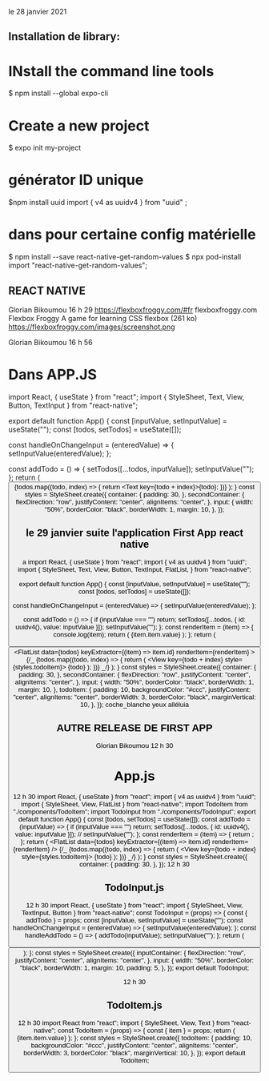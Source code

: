 le 28 janvier 2021
 
## Installation de library:
 # INstall the command line tools
$ npm install --global expo-cli

# Create a new project 
$ expo init my-project

# générator ID unique
$npm install uuid
import { v4 as uuidv4 } from "uuid" ;
# dans pour certaine config matérielle
$ npm install --save react-native-get-random-values
$ npx pod-install
import "react-native-get-random-values";


## REACT NATIVE

Glorian Bikoumou 16 h 29
https://flexboxfroggy.com/#fr
flexboxfroggy.com
Flexbox Froggy
A game for learning CSS flexbox (261 ko)
https://flexboxfroggy.com/images/screenshot.png

Glorian Bikoumou 16 h 56

# Dans APP.JS

import React, { useState } from "react";
import { StyleSheet, Text, View, Button, TextInput } from "react-native";

export default function App() {
const [inputValue, setInputValue] = useState("");
const [todos, setTodos] = useState([]);

const handleOnChangeInput = (enteredValue) => {
setInputValue(enteredValue);
};

const addTodo = () => {
setTodos([...todos, inputValue]);
setInputValue("");
};
return (
<View style={styles.container}>
<View style={styles.secondContainer}>
<TextInput
          style={styles.input}
          placeholder="todo"
          value={inputValue}
          onChangeText={handleOnChangeInput}
        />
<Button title="AJouter" onPress={addTodo} />
</View>
<View>
{todos.map((todo, index) => {
return <Text key={todo + index}>{todo}</Text>;
})}
</View>
</View>
);
}
const styles = StyleSheet.create({
container: {
padding: 30,
},
secondContainer: {
flexDirection: "row",
justifyContent: "center",
alignItems: "center",
},
input: {
width: "50%",
borderColor: "black",
borderWidth: 1,
margin: 10,
},
});

## le 29 janvier suite l'application First App react native

a
import React, { useState } from "react";
import { v4 as uuidv4 } from "uuid";
import {
StyleSheet,
Text,
View,
Button,
TextInput,
FlatList,
} from "react-native";

export default function App() {
const [inputValue, setInputValue] = useState("");
const [todos, setTodos] = useState([]);

const handleOnChangeInput = (enteredValue) => {
setInputValue(enteredValue);
};

const addTodo = () => {
if (inputValue === "") return;
setTodos([...todos, { id: uuidv4(), value: inputValue }]);
setInputValue("");
};
const renderItem = (item) => {
console.log(item);
return (
<View style={styles.todoItem}>
<Text>{item.item.value}</Text>
</View>
);
};
return (
<View style={styles.container}>
<View style={styles.secondContainer}>
<TextInput
          style={styles.input}
          placeholder="todo"
          value={inputValue}
          onChangeText={handleOnChangeInput}
        />
<Button title="AJouter" onPress={addTodo} />
</View>
<FlatList
data={todos}
keyExtractor={(item) => item.id}
renderItem={renderItem} ></FlatList>
{/_ <ScrollView>
{todos.map((todo, index) => {
return (
<View key={todo + index} style={styles.todoItem}>
<Text>{todo}</Text>
</View>
);
})}
</ScrollView> _/}
</View>
);
}
const styles = StyleSheet.create({
container: {
padding: 30,
},
secondContainer: {
flexDirection: "row",
justifyContent: "center",
alignItems: "center",
},
input: {
width: "50%",
borderColor: "black",
borderWidth: 1,
margin: 10,
},
todoItem: {
padding: 10,
backgroundColor: "#ccc",
justifyContent: "center",
alignItems: "center",
borderWidth: 3,
borderColor: "black",
marginVertical: 10,
},
});
coche_blanche
yeux
alléluia

## AUTRE RELEASE DE FIRST APP

Glorian Bikoumou 12 h 30
# App.js
12 h 30
import React, { useState } from "react";
import { v4 as uuidv4 } from "uuid";
import { StyleSheet, View, FlatList } from "react-native";
import TodoItem from "./components/TodoItem";
import TodoInput from "./components/TodoInput";
export default function App() {
const [todos, setTodos] = useState([]);
const addTodo = (inputValue) => {
if (inputValue === "") return;
setTodos([...todos, { id: uuidv4(), value: inputValue }]);
// setInputValue("");
};
const renderItem = (item) => {
return <TodoItem item={item} />;
};
return (
<View style={styles.container}>
<TodoInput addTodo={addTodo} />
<FlatList
data={todos}
keyExtractor={(item) => item.id}
renderItem={renderItem}
/>
{/_ <ScrollView>
{todos.map((todo, index) => {
return (
<View key={todo + index} style={styles.todoItem}>
<Text>{todo}</Text>
</View>
);
})}
</ScrollView> _/}
</View>
);
}
const styles = StyleSheet.create({
container: {
padding: 30,
},
});
12 h 30

## TodoInput.js

12 h 30
import React, { useState } from "react";
import { StyleSheet, View, TextInput, Button } from "react-native";
const TodoInput = (props) => {
const { addTodo } = props;
const [inputValue, setInputValue] = useState("");
const handleOnChangeInput = (enteredValue) => {
setInputValue(enteredValue);
};
const handleAddTodo = () => {
addTodo(inputValue);
setInputValue("");
};
return (
<View style={styles.inputContainer}>
<TextInput
        style={styles.input}
        placeholder="todo"
        value={inputValue}
        onChangeText={handleOnChangeInput}
      />
<Button title="Ajouter" onPress={handleAddTodo} />
</View>
);
};
const styles = StyleSheet.create({
inputContainer: {
flexDirection: "row",
justifyContent: "center",
alignItems: "center",
},
input: {
width: "50%",
borderColor: "black",
borderWidth: 1,
margin: 10,
padding: 5,
},
});
export default TodoInput;

12 h 30

## TodoItem.js

12 h 30
import React from "react";
import { StyleSheet, View, Text } from "react-native";
const TodoItem = (props) => {
const { item } = props;
return (
<View style={styles.todoItem}>
<Text>{item.item.value}</Text>
</View>
);
};
const styles = StyleSheet.create({
todoItem: {
padding: 10,
backgroundColor: "#ccc",
justifyContent: "center",
alignItems: "center",
borderWidth: 3,
borderColor: "black",
marginVertical: 10,
},
});
export default TodoItem;
